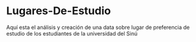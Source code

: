 # Lugares-De-Estudio
Aquí esta el análisis y creación de una data sobre lugar de preferencia de estudio de los estudiantes de la universidad del Sinú
